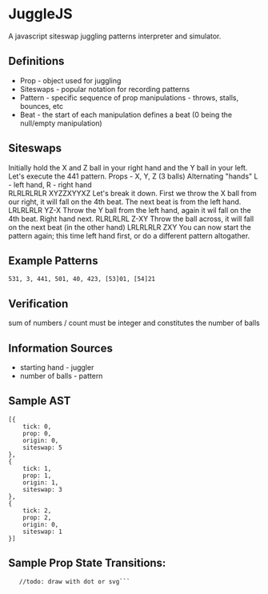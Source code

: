 # JuggleJS

A javascript siteswap juggling patterns interpreter and simulator.  

## Definitions

* Prop - object used for juggling
* Siteswaps - popular notation for recording patterns  
* Pattern - specific sequence of prop manipulations - throws, stalls, bounces, etc
* Beat - the start of each manipulation defines a beat (0 being the null/empty manipulation)

## Siteswaps

Initially hold the X and Z ball in your right hand and the Y ball in your left.
Let's execute the 441 pattern.
    Props - X, Y, Z (3 balls)
    Alternating "hands" L - left hand, R - right hand    
    RLRLRLRLR
    XYZZXYYXZ
Let's break it down.
First we throw the X ball from our right, it will fall on the 4th beat.
The next beat is from the left hand.
    LRLRLRLR
    YZ-X
Throw the Y ball from the left hand, again it wil fall on the 4th beat.
Right hand next.
    RLRLRLRL
    Z-XY
Throw the ball across, it will fall on the next beat (in the other hand) 
    LRLRLRLR
    ZXY
You can now start the pattern again; this time left hand first, or do a different pattern altogather.

## Example Patterns
    531, 3, 441, 501, 40, 423, [53]01, [54]21

## Verification

sum of numbers / count must be integer and constitutes the number of balls
    
## Information Sources

* starting hand - juggler
* number of balls - pattern

## Sample AST
```
[{
    tick: 0,
    prop: 0,
    origin: 0,
    siteswap: 5
},
{
    tick: 1,
    prop: 1,
    origin: 1,
    siteswap: 3
},
{
    tick: 2,
    prop: 2,
    origin: 0,
    siteswap: 1
}]
```

## Sample Prop State Transitions:
 ```transitionAsString = "XYZ -4- YZ_X -4- Z_XY -1- ZXY -4- XY_Z -4- Y_ZX -1- YZX -5- ZX__Y -3- X_ZY -1- XZY -5- ZY__X -3- Y_ZX -1- YZX"
    //todo: draw with dot or svg```
